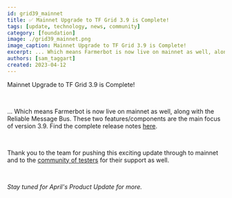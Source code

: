 ```yaml
---
id: grid39_mainnet
title: ✅ Mainnet Upgrade to TF Grid 3.9 is Complete!
tags: [update, technology, news, community]
category: [foundation]
image: ./grid39_mainnet.png
image_caption: Mainnet Upgrade to TF Grid 3.9 is Complete!
excerpt: ... Which means Farmerbot is now live on mainnet as well, along with the Reliable Message Bus.
authors: [sam_taggart]
created: 2023-04-12
---
```


Mainnet Upgrade to TF Grid 3.9 is Complete!

<br/> 

... Which means Farmerbot is now live on mainnet as well, along with the Reliable Message Bus. These two features/components are the main focus of version 3.9. Find the complete release notes [here](https://library.threefold.me/info/manual/#/manual__tfgrid_release_3_9_0).

<br/> 

Thank you to the team for pushing this exciting update through to mainnet and to the [community of testers](https://t.me/threefoldtesting) for their support as well.

<br/> 

_Stay tuned for April's Product Update for more._
